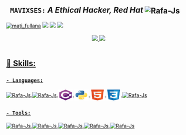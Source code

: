 
  ## ``` MAVIXSES:``` *A Ethical Hacker, Red Hat* <img align="center" alt="Rafa-Js" height="30" width="40" src="https://cdn.jsdelivr.net/gh/devicons/devicon/icons/redhat/redhat-original.svg">
  
<div style="display: inline_block">
   <a href="https://www.instagram.com/mati_fullana" target="_blank"><img alt="mati_fullana" src="https://img.shields.io/badge/Instagram-E4405F?style=for-the-badge&logo=instagram&logoColor=white" target="_blank"></a>
  <a href="https://twitter.com/Mavixses" target="_blank"><img src="https://img.shields.io/badge/Twitter-1DA1F2?style=for-the-badge&logo=twitter&logoColor=white" target="_blank"></a> 
  <a href="https://steamcommunity.com/profiles/76561199019760423" target="_blank"><img src="https://img.shields.io/badge/Steam-000000?style=for-the-badge&logo=steam&logoColor=white" target="_blank"></a> 
  <a href="https://open.spotify.com/user/xmxencseferjjpayql5j494la/playlist/7HLBtZexEOSPY0tNnMMMbU?si=fBhEPmIcTXefQojrjDjHBg" target="_blank"><img src="https://img.shields.io/badge/Spotify-1ED760?&style=for-the-badge&logo=spotify&logoColor=white" target="_blank"></a> 
  
</div><br>                  <!--   Stats    -->
<div align="center">
  <a href="https://github.com/Mavixses">
  <img height="190em" src="https://github-readme-stats.vercel.app/api?username=Mavixses&show_icons=true&theme=dracula&include_all_commits=true&count_private=true"/>
  <img height="190em" src="https://github-readme-stats.vercel.app/api/top-langs/?username=Mavixses&layout=compact&langs_count=7&theme=dracula"/>
</div>

<div style="display: inline_block"><br>
  
  ## 🚀 Skills:
  
  ### ```- Languages:```
  
  <img align="center" alt="Rafa-Js" height="30" width="40" src="https://cdn.jsdelivr.net/gh/devicons/devicon/icons/c/c-original.svg">
  <img align="center" alt="Rafa-Js" height="30" width="40" src="https://cdn.jsdelivr.net/gh/devicons/devicon/icons/cplusplus/cplusplus-original.svg">
  <img align="center" alt="Rafa-Csharp" height="30" width="40" src="https://raw.githubusercontent.com/devicons/devicon/master/icons/csharp/csharp-original.svg">
  <img align="center" alt="Rafa-Python" height="30" width="40" src="https://raw.githubusercontent.com/devicons/devicon/master/icons/python/python-original.svg">
  <img align="center" alt="Rafa-HTML" height="30" width="40" src="https://raw.githubusercontent.com/devicons/devicon/master/icons/html5/html5-original.svg">
  <img align="center" alt="Rafa-CSS" height="30" width="40" src="https://raw.githubusercontent.com/devicons/devicon/master/icons/css3/css3-original.svg">
  <img align="center" alt="Rafa-Js" height="30" width="40" src="https://cdn.jsdelivr.net/gh/devicons/devicon/icons/git/git-original.svg">
  
  ### ```- Tools:```
  
  <img align="center" alt="Rafa-Js" height="30" width="40" src="https://cdn.jsdelivr.net/gh/devicons/devicon/icons/visualstudio/visualstudio-plain.svg">
  <img align="center" alt="Rafa-Js" height="30" width="40" src="https://cdn.jsdelivr.net/gh/devicons/devicon/icons/arduino/arduino-original.svg">
  <img align="center" alt="Rafa-Js" height="30" width="40" src="https://cdn.jsdelivr.net/gh/devicons/devicon/icons/debian/debian-original.svg">
  <img align="center" alt="Rafa-Js" height="30" width="40" src="https://cdn.jsdelivr.net/gh/devicons/devicon/icons/photoshop/photoshop-plain.svg">
  <img align="center" alt="Rafa-Js" height="30" width="40" src="https://cdn.jsdelivr.net/gh/devicons/devicon/icons/premierepro/premierepro-original.svg">
  
</div>
  

  
  
  
<!--
**Mavixses/Mavixses** is a ✨ _special_ ✨ repository because its `README.md` (this file) appears on your GitHub profile.
-->
